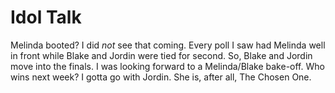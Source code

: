 # Idol Talk

Melinda booted? I did *not* see that coming. Every poll I saw had Melinda well in front while Blake and Jordin were tied for second. So, Blake and Jordin move into the finals. I was looking forward to a Melinda/Blake bake-off. Who wins next week? I gotta go with Jordin. She is, after all, The Chosen One.
